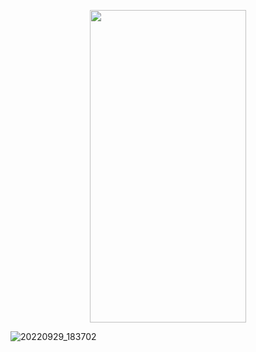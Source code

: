 <p align=center>
<img src="https://user-images.githubusercontent.com/111503264/193042784-37d2cc33-95ad-4447-9f2f-dc6dbf15fca3.png"
height=500
width=250
<p>
  
  
  
  

![20220929_183702](https://user-images.githubusercontent.com/111503264/193043709-e62a2ea6-f642-4a0c-b150-8f91aa590acf.gif)


  
  
  
  
  

